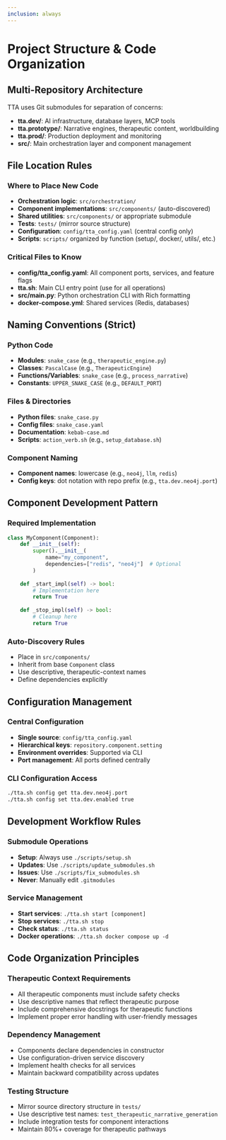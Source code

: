 ```yaml
---
inclusion: always
---
```


# Project Structure & Code Organization

## Multi-Repository Architecture

TTA uses Git submodules for separation of concerns:
- **tta.dev/**: AI infrastructure, database layers, MCP tools
- **tta.prototype/**: Narrative engines, therapeutic content, worldbuilding
- **tta.prod/**: Production deployment and monitoring
- **src/**: Main orchestration layer and component management

## File Location Rules

### Where to Place New Code
- **Orchestration logic**: `src/orchestration/`
- **Component implementations**: `src/components/` (auto-discovered)
- **Shared utilities**: `src/components/` or appropriate submodule
- **Tests**: `tests/` (mirror source structure)
- **Configuration**: `config/tta_config.yaml` (central config only)
- **Scripts**: `scripts/` organized by function (setup/, docker/, utils/, etc.)

### Critical Files to Know
- **config/tta_config.yaml**: All component ports, services, and feature flags
- **tta.sh**: Main CLI entry point (use for all operations)
- **src/main.py**: Python orchestration CLI with Rich formatting
- **docker-compose.yml**: Shared services (Redis, databases)

## Naming Conventions (Strict)

### Python Code
- **Modules**: `snake_case` (e.g., `therapeutic_engine.py`)
- **Classes**: `PascalCase` (e.g., `TherapeuticEngine`)
- **Functions/Variables**: `snake_case` (e.g., `process_narrative`)
- **Constants**: `UPPER_SNAKE_CASE` (e.g., `DEFAULT_PORT`)

### Files & Directories
- **Python files**: `snake_case.py`
- **Config files**: `snake_case.yaml`
- **Documentation**: `kebab-case.md`
- **Scripts**: `action_verb.sh` (e.g., `setup_database.sh`)

### Component Naming
- **Component names**: lowercase (e.g., `neo4j`, `llm`, `redis`)
- **Config keys**: dot notation with repo prefix (e.g., `tta.dev.neo4j.port`)

## Component Development Pattern

### Required Implementation
```python
class MyComponent(Component):
    def __init__(self):
        super().__init__(
            name="my_component",
            dependencies=["redis", "neo4j"]  # Optional
        )
    
    def _start_impl(self) -> bool:
        # Implementation here
        return True
    
    def _stop_impl(self) -> bool:
        # Cleanup here
        return True
```

### Auto-Discovery Rules
- Place in `src/components/`
- Inherit from base `Component` class
- Use descriptive, therapeutic-context names
- Define dependencies explicitly

## Configuration Management

### Central Configuration
- **Single source**: `config/tta_config.yaml`
- **Hierarchical keys**: `repository.component.setting`
- **Environment overrides**: Supported via CLI
- **Port management**: All ports defined centrally

### CLI Configuration Access
```bash
./tta.sh config get tta.dev.neo4j.port
./tta.sh config set tta.dev.enabled true
```

## Development Workflow Rules

### Submodule Operations
- **Setup**: Always use `./scripts/setup.sh`
- **Updates**: Use `./scripts/update_submodules.sh`
- **Issues**: Use `./scripts/fix_submodules.sh`
- **Never**: Manually edit `.gitmodules`

### Service Management
- **Start services**: `./tta.sh start [component]`
- **Stop services**: `./tta.sh stop`
- **Check status**: `./tta.sh status`
- **Docker operations**: `./tta.sh docker compose up -d`

## Code Organization Principles

### Therapeutic Context Requirements
- All therapeutic components must include safety checks
- Use descriptive names that reflect therapeutic purpose
- Include comprehensive docstrings for therapeutic functions
- Implement proper error handling with user-friendly messages

### Dependency Management
- Components declare dependencies in constructor
- Use configuration-driven service discovery
- Implement health checks for all services
- Maintain backward compatibility across updates

### Testing Structure
- Mirror source directory structure in `tests/`
- Use descriptive test names: `test_therapeutic_narrative_generation`
- Include integration tests for component interactions
- Maintain 80%+ coverage for therapeutic pathways